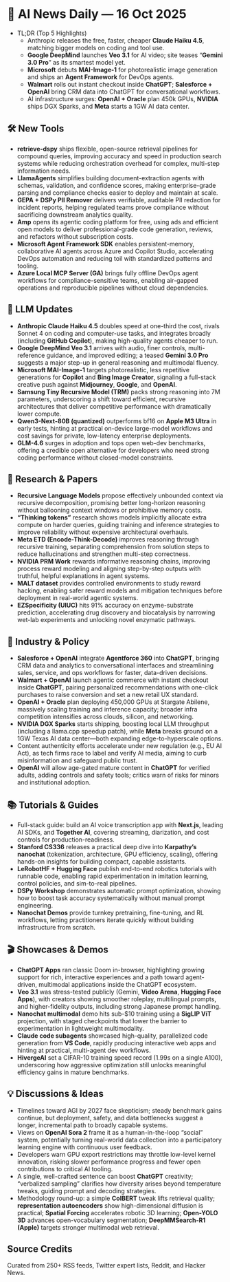 # 📰 AI News Daily — 16 Oct 2025

- TL;DR (Top 5 Highlights)
  - Anthropic releases the free, faster, cheaper **Claude Haiku 4.5**, matching bigger models on coding and tool use.
  - **Google DeepMind** launches **Veo 3.1** for AI video; site teases “**Gemini 3.0 Pro**” as its smartest model yet.
  - **Microsoft** debuts **MAI-Image-1** for photorealistic image generation and ships an **Agent Framework** for DevOps agents.
  - **Walmart** rolls out instant checkout inside **ChatGPT**; **Salesforce + OpenAI** bring CRM data into ChatGPT for conversational workflows.
  - AI infrastructure surges: **OpenAI + Oracle** plan 450k GPUs, **NVIDIA** ships DGX Sparks, and **Meta** starts a 1GW AI data center.

## 🛠️ New Tools
- **retrieve-dspy** ships flexible, open-source retrieval pipelines for compound queries, improving accuracy and speed in production search systems while reducing orchestration overhead for complex, multi-step information needs.
- **LlamaAgents** simplifies building document-extraction agents with schemas, validation, and confidence scores, making enterprise-grade parsing and compliance checks easier to deploy and maintain at scale.
- **GEPA + DSPy PII Remover** delivers verifiable, auditable PII redaction for incident reports, helping regulated teams prove compliance without sacrificing downstream analytics quality.
- **Amp** opens its agentic coding platform for free, using ads and efficient open models to deliver professional-grade code generation, reviews, and refactors without subscription costs.
- **Microsoft Agent Framework SDK** enables persistent-memory, collaborative AI agents across Azure and Copilot Studio, accelerating DevOps automation and reducing toil with standardized patterns and tooling.
- **Azure Local MCP Server (GA)** brings fully offline DevOps agent workflows for compliance-sensitive teams, enabling air-gapped operations and reproducible pipelines without cloud dependencies.

## 🤖 LLM Updates
- **Anthropic Claude Haiku 4.5** doubles speed at one-third the cost, rivals Sonnet 4 on coding and computer-use tasks, and integrates broadly (including **GitHub Copilot**), making high-quality agents cheaper to run.
- **Google DeepMind Veo 3.1** arrives with audio, finer controls, multi-reference guidance, and improved editing; a teased **Gemini 3.0 Pro** suggests a major step-up in general reasoning and multimodal fluency.
- **Microsoft MAI-Image-1** targets photorealistic, less repetitive generations for **Copilot** and **Bing Image Creator**, signaling a full-stack creative push against **Midjourney**, **Google**, and **OpenAI**.
- **Samsung Tiny Recursive Model (TRM)** packs strong reasoning into 7M parameters, underscoring a shift toward efficient, recursive architectures that deliver competitive performance with dramatically lower compute.
- **Qwen3-Next-80B (quantized)** outperforms bf16 on **Apple M3 Ultra** in early tests, hinting at practical on-device large-model workflows and cost savings for private, low-latency enterprise deployments.
- **GLM-4.6** surges in adoption and tops open web-dev benchmarks, offering a credible open alternative for developers who need strong coding performance without closed-model constraints.

## 📑 Research & Papers
- **Recursive Language Models** propose effectively unbounded context via recursive decomposition, promising better long-horizon reasoning without ballooning context windows or prohibitive memory costs.
- **“Thinking tokens”** research shows models implicitly allocate extra compute on harder queries, guiding training and inference strategies to improve reliability without expensive architectural overhauls.
- **Meta ETD (Encode-Think-Decode)** improves reasoning through recursive training, separating comprehension from solution steps to reduce hallucinations and strengthen multi-step correctness.
- **NVIDIA PRM Work** rewards informative reasoning chains, improving process reward modeling and aligning step-by-step outputs with truthful, helpful explanations in agent systems.
- **MALT dataset** provides controlled environments to study reward hacking, enabling safer reward models and mitigation techniques before deployment in real-world agentic systems.
- **EZSpecificity (UIUC)** hits 91% accuracy on enzyme-substrate prediction, accelerating drug discovery and biocatalysis by narrowing wet-lab experiments and unlocking novel enzymatic pathways.

## 🏢 Industry & Policy
- **Salesforce + OpenAI** integrate **Agentforce 360** into **ChatGPT**, bringing CRM data and analytics to conversational interfaces and streamlining sales, service, and ops workflows for faster, data-driven decisions.
- **Walmart + OpenAI** launch agentic commerce with instant checkout inside **ChatGPT**, pairing personalized recommendations with one-click purchases to raise conversion and set a new retail UX standard.
- **OpenAI + Oracle** plan deploying 450,000 GPUs at Stargate Abilene, massively scaling training and inference capacity; broader infra competition intensifies across clouds, silicon, and networking.
- **NVIDIA DGX Sparks** starts shipping, boosting local LLM throughput (including a llama.cpp speedup patch), while **Meta** breaks ground on a 1GW Texas AI data center—both expanding edge-to-hyperscale options.
- Content authenticity efforts accelerate under new regulation (e.g., EU AI Act), as tech firms race to label and verify AI media, aiming to curb misinformation and safeguard public trust.
- **OpenAI** will allow age-gated mature content in **ChatGPT** for verified adults, adding controls and safety tools; critics warn of risks for minors and institutional adoption.

## 📚 Tutorials & Guides
- Full-stack guide: build an AI voice transcription app with **Next.js**, leading AI SDKs, and **Together AI**, covering streaming, diarization, and cost controls for production-readiness.
- **Stanford CS336** releases a practical deep dive into **Karpathy’s nanochat** (tokenization, architecture, GPU efficiency, scaling), offering hands-on insights for building compact, capable assistants.
- **LeRobotHF + Hugging Face** publish end-to-end robotics tutorials with runnable code, enabling rapid experimentation in imitation learning, control policies, and sim-to-real pipelines.
- **DSPy Workshop** demonstrates automatic prompt optimization, showing how to boost task accuracy systematically without manual prompt engineering.
- **Nanochat Demos** provide turnkey pretraining, fine-tuning, and RL workflows, letting practitioners iterate quickly without building infrastructure from scratch.

## 🎬 Showcases & Demos
- **ChatGPT Apps** ran classic Doom in-browser, highlighting growing support for rich, interactive experiences and a path toward agent-driven, multimodal applications inside the ChatGPT ecosystem.
- **Veo 3.1** was stress-tested publicly (Gemini, **Video Arena**, **Hugging Face Apps**), with creators showing smoother roleplay, multilingual prompts, and higher-fidelity outputs, including strong Japanese prompt handling.
- **Nanochat multimodal** demo hits sub-$10 training using a **SigLIP ViT** projection, with staged checkpoints that lower the barrier to experimentation in lightweight multimodality.
- **Claude code subagents** showcased high-quality, parallelized code generation from **VS Code**, rapidly producing interactive web apps and hinting at practical, multi-agent dev workflows.
- **HivergeAI** set a CIFAR-10 training speed record (1.99s on a single A100), underscoring how aggressive optimization still unlocks meaningful efficiency gains in mature benchmarks.

## 💡 Discussions & Ideas
- Timelines toward AGI by 2027 face skepticism; steady benchmark gains continue, but deployment, safety, and data bottlenecks suggest a longer, incremental path to broadly capable systems.
- Views on **OpenAI Sora 2** frame it as a human-in-the-loop “social” system, potentially turning real-world data collection into a participatory learning engine with continuous user feedback.
- Developers warn GPU export restrictions may throttle low-level kernel innovation, risking slower performance progress and fewer open contributions to critical AI tooling.
- A single, well-crafted sentence can boost **ChatGPT** creativity; “verbalized sampling” clarifies how diversity arises beyond temperature tweaks, guiding prompt and decoding strategies.
- Methodology round-up: a simple **ColBERT** tweak lifts retrieval quality; **representation autoencoders** show high-dimensional diffusion is practical; **Spatial Forcing** accelerates robotic 3D learning; **Open-YOLO 3D** advances open-vocabulary segmentation; **DeepMMSearch-R1 (Apple)** targets stronger multimodal web retrieval.

## Source Credits  
Curated from 250+ RSS feeds, Twitter expert lists, Reddit, and Hacker News.